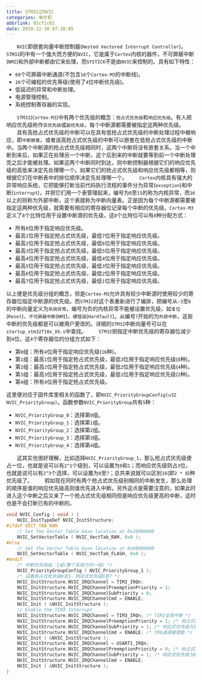 ```yaml
---
title: STM32之NVIC
categories: 单片机
abbrlink: 92cf1c62
date: 2018-12-30 07:38:05
---
```

&emsp;&emsp;`NVIC`即嵌套向量中断控制器(`Nested Vectored Interrupt Controller`)。`STM32`的中有一个强大而方便的`NVIC`，它是属于`Cortex`内核的器件，不可屏蔽中断(`NMI`)和外部中断都由它来处理，而`SYSTICK`不是由`NVIC`来控制的。具有如下特性：

- `60`个可屏蔽中断通道(不包含`16`个`Cortex-M3`的中断线)。
- `16`个可编程的优先等级(使用了`4`位中断优先级)。
- 低延迟的异常和中断处理。
- 电源管理控制。
- 系统控制寄存器的实现。

&emsp;&emsp;`STM32`(`Cortex-M3`)中有两个优先级的概念：`抢占式优先级`和`响应优先级`。有人把响应优先级称作`亚优先级`或`副优先级`，每个中断源都需要被指定这两种优先级。
&emsp;&emsp;具有高抢占式优先级的中断可以在具有低抢占式优先级的中断处理过程中被响应，即`中断嵌套`，或者说高抢占式优先级的中断可以嵌套在低抢占式优先级的中断中。当两个中断源的抢占式优先级相同时，这两个中断将没有嵌套关系。当一个中断到来后，如果正在处理另一个中断，这个后到来的中断就要等到前一个中断处理完之后才能被处理。如果这两个中断同时到达，则中断控制器根据它们的响应优先级的高低来决定先处理哪一个。如果它们的抢占式优先级和响应优先级都相等，则根据它们在中断表中的排位顺序决定先处理哪一个。
&emsp;&emsp;`Cortex`内核具有强大的异常响应系统，它把能够打断当前代码执行流程的事件分为异常(`exception`)和中断(`interrupt`)，并把它们用一个表管理起来，编号为`0`至`15`的称为内核异常，而`16`以上的则称为外部中断，这个表就称为中断向量表。正是因为每个中断源都需要被指定这两种优先级，就需要有相应的寄存器位记录每个中断的优先级。`Cortex-M3`定义了`8`个比特位用于设置中断源的优先级，这`8`个比特位可以有`8`种分配方式：

- 所有`8`位用于指定响应优先级。
- 最高`1`位用于指定抢占式优先级，最低`7`位用于指定响应优先级。
- 最高`2`位用于指定抢占式优先级，最低`6`位用于指定响应优先级。
- 最高`3`位用于指定抢占式优先级，最低`5`位用于指定响应优先级。
- 最高`4`位用于指定抢占式优先级，最低`4`位用于指定响应优先级。
- 最高`5`位用于指定抢占式优先级，最低`3`位用于指定响应优先级。
- 最高`6`位用于指定抢占式优先级，最低`2`位用于指定响应优先级。
- 最高`7`位用于指定抢占式优先级，最低`1`位用于指定响应优先级。

以上便是优先级分组的概念，但是`Cortex-M3`允许具有较少中断源时使用较少的寄存器位指定中断源的优先级。而`STM32`对这个表重新进行了编排，把编号从`-3`至`6`的中断向量定义为`系统异常`，编号为负的内核异常不能被设置优先级，如`复位`(`Reset`)、`不可屏蔽中断`(`NMI`)、`硬错误`(`Hardfault`)。从编号`7`开始的为`外部中断`，这些中断的优先级都是可以被用户更改的。详细的`STM32`中断向量号可以在 `startup_stm32f10x_XX.s`中查找。
&emsp;&emsp;`STM32`把指定中断优先级的寄存器位减少到`4`位，这`4`个寄存器位的分组方式如下：

- 第`0`组：所有`4`位用于指定响应优先级(`16`种)。
- 第`1`组：最高`1`位用于指定抢占式优先级，最低`3`位用于指定响应优先级(`8`种)。
- 第`2`组：最高`2`位用于指定抢占式优先级，最低`2`位用于指定响应优先级(`4`种)。
- 第`3`组：最高`3`位用于指定抢占式优先级，最低`1`位用于指定响应优先级(`2`种)。
- 第`4`组：所有`4`位用于指定抢占式优先级。

这里便对应于固件库里相关的函数了，即`NVIC_PriorityGroupConfig(u32 NVIC_PriorityGroup)`。函数参数`NVIC_PriorityGroup`共有`5`种：

- `NVIC_PriorityGroup_0`：选择第`0`组。
- `NVIC_PriorityGroup_1`：选择第`1`组。
- `NVIC_PriorityGroup_2`：选择第`2`组。
- `NVIC_PriorityGroup_3`：选择第`3`组。
- `NVIC_PriorityGroup_4`：选择第`4`组。

&emsp;&emsp;这其实也很好理解，比如选择`NVIC_PriorityGroup_1`，那么抢占式优先级便占一位，也就是说可以有`2^1`个级别，可以设置为`0`和`1`；而响应优先级则占`3`位，也就是说可以有`2^3`个选择，可以设置为`0`至`7`；总共来说就可以区别`16`(即`2 * 8`)种优先级了。
&emsp;&emsp;假如现在同时有两个抢占式优先级别相同的中断发生，那么处理的顺序是谁的响应优先级高则谁优先进入中断。另外这点是需要注意的，如果此时进入这个中断之后又来了一个抢占式优先级相同但是响应优先级更高的中断，这时也是不会打断已有的中断的。

``` c
void NVIC_Config ( void ) {
    NVIC_InitTypeDef NVIC_InitStructure;
#ifdef VECT_TAB_RAM
    // Set the Vector Table base location at 0x20000000
    NVIC_SetVectorTable ( NVIC_VectTab_RAM, 0x0 );
#else
    // Set the Vector Table base location at 0x08000000
    NVIC_SetVectorTable ( NVIC_VectTab_FLASH, 0x0 );
#endif
    /* 中断优先级组：1组(整个系统为同一组) */
    NVIC_PriorityGroupConfig ( NVIC_PriorityGroup_1 );
    /* 设置抢占式优先级0至1，响应式优先级0至7 */
    NVIC_InitStructure.NVIC_IRQChannel = TIM2_IRQn;
    NVIC_InitStructure.NVIC_IRQChannelPreemptionPriority = 1;
    NVIC_InitStructure.NVIC_IRQChannelSubPriority = 0;
    NVIC_InitStructure.NVIC_IRQChannelCmd = ENABLE;
    NVIC_Init ( &NVIC_InitStructure );
    // Enable the TIM3 Interrupt
    NVIC_InitStructure.NVIC_IRQChannel = TIM3_IRQn; /* TIM3全局中断 */
    NVIC_InitStructure.NVIC_IRQChannelPreemptionPriority = 1; /* 抢占式优先级为1 */
    NVIC_InitStructure.NVIC_IRQChannelSubPriority = 1; /* 响应式优先级为1 */
    NVIC_InitStructure.NVIC_IRQChannelCmd = ENABLE; /* IRQ通道被使能 */
    NVIC_Init ( &NVIC_InitStructure );
    NVIC_InitStructure.NVIC_IRQChannel = USART1_IRQn;
    NVIC_InitStructure.NVIC_IRQChannelPreemptionPriority = 0; /* 抢占式优先级为0 */
    NVIC_InitStructure.NVIC_IRQChannelSubPriority = 1; /* 响应式优先级为0 */
    NVIC_InitStructure.NVIC_IRQChannelCmd = ENABLE;
    NVIC_Init ( &NVIC_InitStructure );
}
```